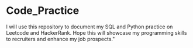 # Code_Practice

I will use this repository to document my SQL and Python practice on Leetcode and HackerRank. Hope this will showcase my programming skills to recruiters and enhance my job prospects."

